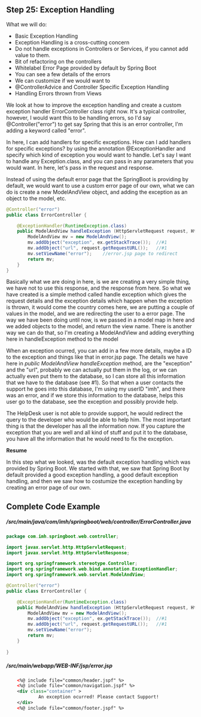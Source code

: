 ## Step 25: Exception Handling

What we will do:

- Basic Exception Handling
- Exception Handling is a cross-cutting concern
- Do not handle exceptions in Controllers or Services, if you cannot add value to them.
- Bit of refactoring on the controllers
- Whitelabel Error Page provided by default by Spring Boot
- You can see a few details of the errors
- We can customize if we would want to
- @ControllerAdvice and Controller Specific Exception Handling
- Handling Errors thrown from Views

We look at how to improve the exception handling and create a custom exception handler ErrorController class right now. It's a typical controller, however, I would want this to be handling errors, so I'd say @Controller("error") to get say Spring that this is an error controller, I'm adding a keyword called "error". 

In here, I can add handlers for specific exceptions. How can I add handlers for specific exceptions? by using the annotation @ExceptionHandler and specify which kind of exception you would want to handle. Let's say I want to handle any Exception.class, and you can pass in any parameters that you would want. In here, let's pass in the request and response.

Instead of using the default error page that the SpringBoot is providing by default, we would want to use a custom error page of our own, what we can do is create a new ModelAndView object, and adding the exception as an object to the model, etc.

```java
@Controller("error")
public class ErrorController {

    @ExceptionHandler(RuntimeException.class)
    public ModelAndView handleException (HttpServletRequest request, HttpServletResponse response, Exception ex) {
        ModelAndView mv = new ModelAndView();
        mv.addObject("exception", ex.getStackTrace());  //#1
        mv.addObject("url", request.getRequestURL());   //#1
        mv.setViewName("error");	//error.jsp page to redirect
        return mv;
    }
}
```

Basically what we are doing in here, is we are creating a very simple thing, we have not to use this response, and the response from here. So what we have created is a simple method called handle exception which gives the request details and the exception details which happen when the exception is thrown, it would come the country comes here, we are putting a couple of values in the model, and we are redirecting the user to a error page. The way we have been doing until now, is we passed in a model map in here and we added objects to the model, and return the view name. There is another way we can do that, so I'm creating a ModelAndView and adding everything here in handleException method to the model

When an exception ocurred, you can add in a few more details, maybe a ID to the exception and things like that in error.jsp page. The details we have here in *public ModelAndView handleException* method, are the "exception" and the "url", probably we can actually put them in the log, or we can actually even put them to the database, so I can store all this information that we have to the database (see #1). So that when a user contacts the support he goes into this database, I'm using my userID "imh", and there was an error, and if we store this information to the database, helps this user go to the database, see the exception and possibly provide help.

The HelpDesk user is not able to provide support, he would redirect the query to the developer who would be able to help him. The most important thing is that the developer has all the information now. If you capture the exception that you are well and all kind of stuff and put it to the database, you have all the information that he would need to fix the exception.

**Resume**

In this step what we looked, was the default exception handling which was provided by Spring Boot. We started with that, we saw that Spring Boot by default provided a good exception handling, a good default exception handling, and then we saw how to costumize the exception handling by creating an error page of our own.

## Complete Code Example

##### /src/main/java/com/imh/springboot/web/controller/ErrorController.java

``` java
package com.imh.springboot.web.controller;

import javax.servlet.http.HttpServletRequest;
import javax.servlet.http.HttpServletResponse;

import org.springframework.stereotype.Controller;
import org.springframework.web.bind.annotation.ExceptionHandler;
import org.springframework.web.servlet.ModelAndView;

@Controller("error")
public class ErrorController {

	@ExceptionHandler(RuntimeException.class)
	public ModelAndView handleException (HttpServletRequest request, HttpServletResponse response, Exception ex) {
		ModelAndView mv = new ModelAndView();
		mv.addObject("exception", ex.getStackTrace());	//#1
		mv.addObject("url", request.getRequestURL());	//#1
		mv.setViewName("error");
		return mv;
	}
	
}
```

##### /src/main/webapp/WEB-INF/jsp/error.jsp

``` xml
	<%@ include file="common/header.jspf" %>
	<%@ include file="common/navigation.jspf" %>
	<div class="container" >
			An exception ocurred! Please contact Support!
	</div>
	<%@ include file="common/footer.jspf" %>
```